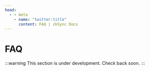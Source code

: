 ```yaml
---
head:
  - - meta
    - name: "twitter:title"
      content: FAQ | zkSync Docs
---
```


# FAQ

:::warning
This section is under development. Check back soon.
:::
